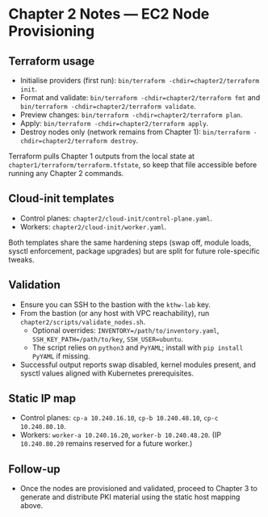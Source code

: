 # Chapter 2 Notes — EC2 Node Provisioning

## Terraform usage
- Initialise providers (first run): `bin/terraform -chdir=chapter2/terraform init`.
- Format and validate: `bin/terraform -chdir=chapter2/terraform fmt` and `bin/terraform -chdir=chapter2/terraform validate`.
- Preview changes: `bin/terraform -chdir=chapter2/terraform plan`.
- Apply: `bin/terraform -chdir=chapter2/terraform apply`.
- Destroy nodes only (network remains from Chapter 1): `bin/terraform -chdir=chapter2/terraform destroy`.

Terraform pulls Chapter 1 outputs from the local state at `chapter1/terraform/terraform.tfstate`, so keep that file accessible before running any Chapter 2 commands.

## Cloud-init templates
- Control planes: `chapter2/cloud-init/control-plane.yaml`.
- Workers: `chapter2/cloud-init/worker.yaml`.

Both templates share the same hardening steps (swap off, module loads, sysctl enforcement, package upgrades) but are split for future role-specific tweaks.

## Validation
- Ensure you can SSH to the bastion with the `kthw-lab` key.
- From the bastion (or any host with VPC reachability), run `chapter2/scripts/validate_nodes.sh`.
  - Optional overrides: `INVENTORY=/path/to/inventory.yaml`, `SSH_KEY_PATH=/path/to/key`, `SSH_USER=ubuntu`.
  - The script relies on `python3` and `PyYAML`; install with `pip install PyYAML` if missing.
- Successful output reports swap disabled, kernel modules present, and sysctl values aligned with Kubernetes prerequisites.

## Static IP map
- Control planes: `cp-a 10.240.16.10`, `cp-b 10.240.48.10`, `cp-c 10.240.80.10`.
- Workers: `worker-a 10.240.16.20`, `worker-b 10.240.48.20`. (IP `10.240.80.20` remains reserved for a future worker.)

## Follow-up
- Once the nodes are provisioned and validated, proceed to Chapter 3 to generate and distribute PKI material using the static host mapping above.
